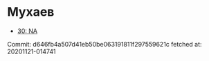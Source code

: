 # Мухаев
- [30: NA](30.md)

Commit: d646fb4a507d41eb50be063191811f297559621c
 fetched at: 20201121-014741
